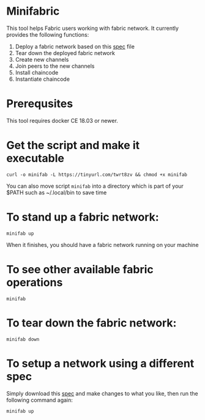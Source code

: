 # Minifabric
This tool helps Fabric users working with fabric network. It currently provides the following functions:

1. Deploy a fabric network based on this [spec](spec.yaml) file
2. Tear down the deployed fabric network
3. Create new channels
4. Join peers to the new channels
5. Install chaincode
6. Instantiate chaincode

# Prerequsites
This tool requires docker CE 18.03 or newer.

# Get the script and make it executable
```
curl -o minifab -L https://tinyurl.com/twrt8zv && chmod +x minifab
```

You can also move script `minifab` into a directory which is part
of your $PATH such as ~/.local/bin to save time

# To stand up a fabric network:
```
minifab up
```

When it finishes, you should have a fabric network running on your machine

# To see other available fabric operations
```
minifab
```

# To tear down the fabric network:
```
minifab down
```

# To setup a network using a different spec
Simply download this [spec](spec.yaml) and make changes to what you like, then run the following
command again:

```
minifab up
```
